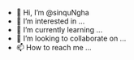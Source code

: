 - 👋 Hi, I’m @sinquNgha
- 👀 I’m interested in ...
- 🌱 I’m currently learning ...
- 💞️ I’m looking to collaborate on ...
- 📫 How to reach me ...

<!---
sinquNgha/sinquNgha is a ✨ special ✨ repository because its `README.md` (this file) appears on your GitHub profile.
You can click the Preview link to take a look at your changes.
--->
